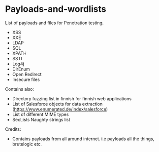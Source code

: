 # Payloads-and-wordlists
List of payloads and files for Penetration testing.

- XSS
- XXE
- LDAP
- SQL
- XPATH
- SSTI
- Log4j
- DirEnum
- Open Redirect
- Insecure files

Contains also:

- Directory fuzzing list in finnish for finnish web applications
- List of Salesforce objects for data extraction (https://www.enumerated.de/index/salesforce)
- List of different MIME types
- SecLists Naughty strings list

Credits:
- Contains payloads from all around internet. i.e payloads all the things, brutelogic etc.